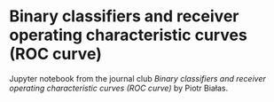 # Binary classifiers and receiver operating characteristic curves (ROC curve)

Jupyter notebook from the journal club *Binary classifiers and receiver operating characteristic curves (ROC curve)* by Piotr Białas.
